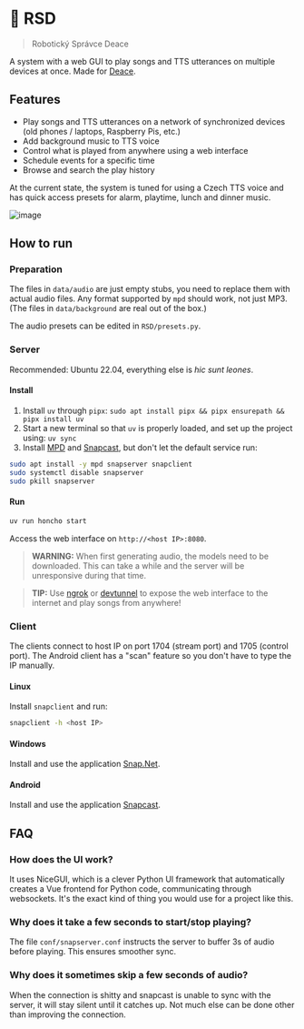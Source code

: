 # 🤖 RSD

> Robotický Správce Deace

A system with a web GUI to play songs and TTS utterances on multiple devices at once. Made for [Deace](http://dehydratace.chim.cz/).

## Features

- Play songs and TTS utterances on a network of synchronized devices (old phones / laptops, Raspberry Pis, etc.)
- Add background music to TTS voice
- Control what is played from anywhere using a web interface
- Schedule events for a specific time
- Browse and search the play history

At the current state, the system is tuned for using a Czech TTS voice and has quick access presets for alarm, playtime, lunch and dinner music.

![image](https://github.com/JanPokorny/RSD/assets/4580066/ea9fc6e0-1b0c-4fa2-9897-ee1ebd758cf9)

## How to run

### Preparation

The files in `data/audio` are just empty stubs, you need to replace them with actual audio files. Any format supported by `mpd` should work, not just MP3. (The files in `data/background` are real out of the box.)

The audio presets can be edited in `RSD/presets.py`.

### Server

Recommended: Ubuntu 22.04, everything else is _hic sunt leones_.

#### Install

1. Install `uv` through `pipx`: `sudo apt install pipx && pipx ensurepath && pipx install uv`
2. Start a new terminal so that `uv` is properly loaded, and set up the project using: `uv sync`
3. Install [MPD](https://github.com/MusicPlayerDaemon/MPD) and [Snapcast](https://github.com/badaix/snapcast), but don't let the default service run:
```bash
sudo apt install -y mpd snapserver snapclient
sudo systemctl disable snapserver
sudo pkill snapserver
```

#### Run

```bash
uv run honcho start
```

Access the web interface on `http://<host IP>:8080`.

> **WARNING:** When first generating audio, the models need to be downloaded. This can take a while and the server will be unresponsive during that time.

> **TIP:** Use [ngrok](https://ngrok.com/) or [devtunnel](https://learn.microsoft.com/en-us/azure/developer/dev-tunnels/get-started?tabs=linux) to expose the web interface to the internet and play songs from anywhere!

### Client

The clients connect to host IP on port 1704 (stream port) and 1705 (control port). The Android client has a "scan" feature so you don't have to type the IP manually.

#### Linux

Install `snapclient` and run:

```bash
snapclient -h <host IP>
```

#### Windows

Install and use the application [Snap.Net](https://github.com/stijnvdb88/snap.net).

#### Android

Install and use the application [Snapcast](https://play.google.com/store/apps/details?id=de.badaix.snapcast&hl=en_US&gl=US).

## FAQ

### How does the UI work?

It uses NiceGUI, which is a clever Python UI framework that automatically creates a Vue frontend for Python code, communicating through websockets. It's the exact kind of thing you would use for a project like this.

### Why does it take a few seconds to start/stop playing?

The file `conf/snapserver.conf` instructs the server to buffer 3s of audio before playing. This ensures smoother sync.

### Why does it sometimes skip a few seconds of audio?

When the connection is shitty and snapcast is unable to sync with the server, it will stay silent until it catches up. Not much else can be done other than improving the connection.

